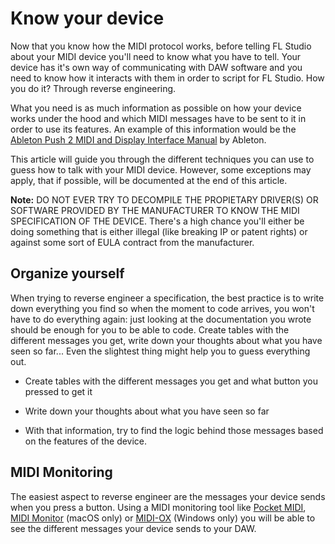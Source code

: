 # Know your device

Now that you know how the MIDI protocol works, before telling FL Studio about your MIDI device you'll need to know what you have to tell. Your device has it's own way of communicating with DAW software and you need to know how it interacts with them in order to script for FL Studio. How you do it? Through reverse engineering.

What you need is as much information as possible on how your device works under the hood and which MIDI messages have to be sent to it in order to use its features. An example of this information would be the [Ableton Push 2 MIDI and Display Interface Manual](https://github.com/Ableton/push-interface/blob/master/doc/AbletonPush2MIDIDisplayInterface.asc) by Ableton.

This article will guide you through the different techniques you can use to guess how to talk with your MIDI device. However, some exceptions may apply, that if possible, will be documented at the end of this article.

**Note:** DO NOT EVER TRY TO DECOMPILE THE PROPIETARY DRIVER(S) OR SOFTWARE PROVIDED BY THE MANUFACTURER TO KNOW THE MIDI SPECIFICATION OF THE DEVICE. There's a high chance you'll either be doing something that is either illegal (like breaking IP or patent rights) or against some sort of EULA contract from the manufacturer.

## Organize yourself

When trying to reverse engineer a specification, the best practice is to write down everything you find so when the moment to code arrives, you won't have to do everything again: just looking at the documentation you wrote should be enough for you to be able to code. Create tables with the different messages you get, write down your thoughts about what you have seen so far... Even the slightest thing might help you to guess everything out.

- Create tables with the different messages you get and what button you pressed to get it

- Write down your thoughts about what you have seen so far

- With that information, try to find the logic behind those messages based on the features of the device.

## MIDI Monitoring

The easiest aspect to reverse engineer are the messages your device sends when you press a button. Using a MIDI monitoring tool like [Pocket MIDI](https://www.morson.jp/pocketmidi-webpage/), [MIDI Monitor](https://www.snoize.com/MIDIMonitor/) (macOS only) or [MIDI-OX](http://www.midiox.com/http://www.midiox.com/) (Windows only) you will be able to see the different messages your device sends to your DAW.


